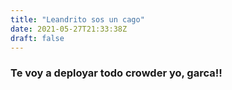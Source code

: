 ```yaml
---
title: "Leandrito sos un cago"
date: 2021-05-27T21:33:38Z
draft: false
---
```


### Te voy a deployar todo crowder yo, garca!!